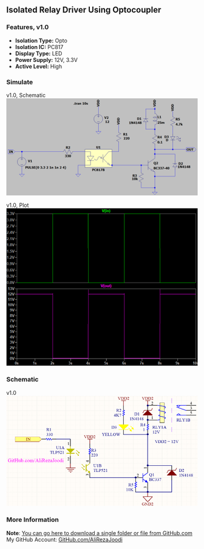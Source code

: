 ## Isolated Relay Driver Using Optocoupler

### Features, v1.0
- **Isolation Type:** Opto
- **Isolation IC:** PC817
- **Display Type:** LED
- **Power Supply:** 12V, 3.3V
- **Active Level:** High

### Simulate
v1.0, Schematic  
![](Simulate/v1.0_Schematic.png)

v1.0, Plot  
![](Simulate/v1.0_Plot.png)

### Schematic
v1.0  
![](Hardware/v1.0.png)

### More Information
**Note**: [You can go here to download a single folder or file from GitHub.com](https://minhaskamal.github.io/DownGit/#/home)  
My GitHub Account: [GitHub.com/AliRezaJoodi](https://github.com/AliRezaJoodi)  